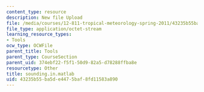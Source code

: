 ```yaml
---
content_type: resource
description: New file Upload
file: /media/courses/12-811-tropical-meteorology-spring-2011/43235b55ba5de4475baf8fd11583a890_sounding.in.matlab
file_type: application/octet-stream
learning_resource_types:
- Tools
ocw_type: OCWFile
parent_title: Tools
parent_type: CourseSection
parent_uid: 374ebf22-f5f1-50d9-82a5-d78288ffba8e
resourcetype: Other
title: sounding.in.matlab
uid: 43235b55-ba5d-e447-5baf-8fd11583a890
---
```

